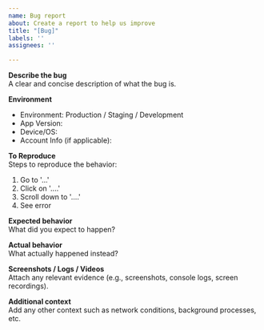 ```yaml
---
name: Bug report
about: Create a report to help us improve
title: "[Bug]"
labels: ''
assignees: ''

---
```


**Describe the bug**  
A clear and concise description of what the bug is.

**Environment**  
- Environment: Production / Staging / Development  
- App Version:  
- Device/OS:  
- Account Info (if applicable):

**To Reproduce**  
Steps to reproduce the behavior:
1. Go to '...'
2. Click on '....'
3. Scroll down to '....'
4. See error

**Expected behavior**  
What did you expect to happen?

**Actual behavior**  
What actually happened instead?

**Screenshots / Logs / Videos**  
Attach any relevant evidence (e.g., screenshots, console logs, screen recordings).

**Additional context**  
Add any other context such as network conditions, background processes, etc.
